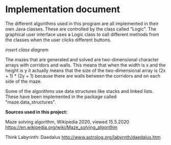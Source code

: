 # Implementation document

The different algorithms used in this program are all implemented in their own Java classes. These are controlled by the class called "Logic". The graphical user interface uses a Logic class to call different methods from the classes when the user clicks different buttons.

*insert class diagram*

The mazes that are generated and solved are two-dimensional character arrays with corridors and walls. This means that when the width is x and the height is y it actually means that the size of the two-dimensional array is (2x + 1) * (2y + 1) because there are walls between the corridors and on each side of the maze.

Some of the algorithms use data structures like stacks and linked lists. These have been implemented in the package called "maze.data_structures".

**Sources used in this project:**

Maze solving algorithm, Wikipedia 2020, viewed 15.5.2020
https://en.wikipedia.org/wiki/Maze_solving_algorithm

Think Labyrinth: Daedalus
http://www.astrolog.org/labyrnth/daedalus.htm
